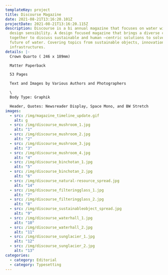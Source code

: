 ```yaml
---
templateKey: project
title: Discourse Magazine
date: 2021-08-21T13:16:20.101Z
projectDate: 2021-08-21T13:16:20.115Z
description: Discourse is a bi annual magazine that focuses on water with a
  design sensibility. A design focused magazine that brings a diverse community
  together to discuss sustainable and human —centric solutions to solve the
  future of water. Covering topics from sustainable objects, innovations, to
  infrastructures.
details: |-
  Crown Quarto ( 246 x 189mm)

  Matter Paperback

  53 Pages

  Text and Images by Various Authors and Photographers

  \
  Body Type: Graphik

  Header, Quotes: Newsreader Display, Space Mono, and BW Stretch
images:
  - src: /img/magazine_timeline_update.gif
    alt: g
  - src: /img/discourse_mushroom_1.jpg
    alt: "1"
  - src: /img/discourse_mushroom_2.jpg
    alt: "2"
  - src: /img/discourse_mushroom_3.jpg
    alt: "3"
  - src: /img/discourse_mushroom_4.jpg
    alt: "4"
  - src: /img/discourse_binchotan_1.jpg
    alt: "5"
  - src: /img/discourse_binchotan_2.jpg
    alt: "6"
  - src: /img/discourse_natural-resource_spread.jpg
    alt: "14"
  - src: /img/discourse_filteringglass_1.jpg
    alt: "7"
  - src: /img/discourse_filteringglass_2.jpg
    alt: "8"
  - src: /img/discourse_sustainableobject_spread.jpg
    alt: "9"
  - src: /img/discourse_waterhall_1.jpg
    alt: "10"
  - src: /img/discourse_waterhall_2.jpg
    alt: "11"
  - src: /img/discourse_sunglacier_1.jpg
    alt: "12"
  - src: /img/discourse_sunglacier_2.jpg
    alt: "13"
categories:
  - category: Editorial
  - category: Typesetting
---
```

